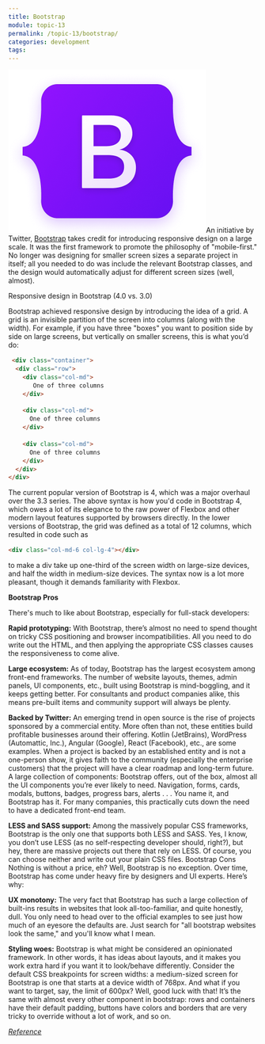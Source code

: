 ```yaml
---
title: Bootstrap
module: topic-13
permalink: /topic-13/bootstrap/
categories: development
tags:
---
```


<div class="divider-heading"></div>

<img src="../img/bootstrap.png">An initiative by Twitter, <a href="https://getbootstrap.com/" target="_new">Bootstrap</a> takes credit for introducing responsive design on a large scale. It was the first framework to promote the philosophy of "mobile-first." No longer was designing for smaller screen sizes a separate project in itself; all you needed to do was include the relevant Bootstrap classes, and the design would automatically adjust for different screen sizes (well, almost).

Responsive design in Bootstrap (4.0 vs. 3.0)

Bootstrap achieved responsive design by introducing the idea of a grid. A grid is an invisible partition of the screen into columns (along with the width). For example, if you have three "boxes" you want to position side by side on large screens, but vertically on smaller screens, this is what you’d do:

```html
 <div class="container">
  <div class="row">
    <div class="col-md">
       One of three columns
    </div>
   
    <div class="col-md">
      One of three columns
    </div>

    <div class="col-md">
      One of three columns
    </div>
  </div>
</div>
```

The current popular version of Bootstrap is 4, which was a major overhaul over the 3.3 series. The above syntax is how you'd code in Bootstrap 4, which owes a lot of its elegance to the raw power of Flexbox and other modern layout features supported by browsers directly. In the lower versions of Bootstrap, the grid was defined as a total of 12 columns, which resulted in code such as

```html
<div class="col-md-6 col-lg-4"></div>
```

to make a div take up one-third of the screen width on large-size devices, and half the width in medium-size devices. The syntax now is a lot more pleasant, though it demands familiarity with Flexbox.

**Bootstrap Pros**

There's much to like about Bootstrap, especially for full-stack developers:

**Rapid prototyping:** With Bootstrap, there’s almost no need to spend thought on tricky CSS positioning and browser incompatibilities. All you need to do write out the HTML, and then applying the appropriate CSS classes causes the responsiveness to come alive.

**Large ecosystem:** As of today, Bootstrap has the largest ecosystem among front-end frameworks. The number of website layouts, themes, admin panels, UI components, etc., built using Bootstrap is mind-boggling, and it keeps getting better. For consultants and product companies alike, this means pre-built items and community support will always be plenty.

**Backed by Twitter:** An emerging trend in open source is the rise of projects sponsored by a commercial entity. More often than not, these entities build profitable businesses around their offering. Kotlin (JetBrains), WordPress (Automattic, Inc.), Angular (Google), React (Facebook), etc., are some examples. When a project is backed by an established entity and is not a one-person show, it gives faith to the community (especially the enterprise customers) that the project will have a clear roadmap and long-term future.
A large collection of components: Bootstrap offers, out of the box, almost all the UI components you’re ever likely to need. Navigation, forms, cards, modals, buttons, badges, progress bars, alerts . . . You name it, and Bootstrap has it. For many companies, this practically cuts down the need to have a dedicated front-end team.

**LESS and SASS support:** Among the massively popular CSS frameworks, Bootstrap is the only one that supports both LESS and SASS. Yes, I know, you don’t use LESS (as no self-respecting developer should, right?), but hey, there are massive projects out there that rely on LESS. Of course, you can choose neither and write out your plain CSS files.
Bootstrap Cons
Nothing is without a price, eh? Well, Bootstrap is no exception. Over time, Bootstrap has come under heavy fire by designers and UI experts. Here’s why:

**UX monotony:** The very fact that Bootstrap has such a large collection of built-ins results in websites that look all-too-familiar, and quite honestly, dull. You only need to head over to the official examples to see just how much of an eyesore the defaults are.  Just search for "all bootstrap websites look the same," and you'll know what I mean.

**Styling woes:** Bootstrap is what might be considered an opinionated framework. In other words, it has ideas about layouts, and it makes you work extra hard if you want it to look/behave differently. Consider the default CSS breakpoints for screen widths: a medium-sized screen for Bootstrap is one that starts at a device width of 768px. And what if you want to target, say, the limit of 600px? Well, good luck with that! It’s the same with almost every other component in bootstrap: rows and containers have their default padding, buttons have colors and borders that are very tricky to override without a lot of work, and so on.

<a href="https://geekflare.com/best-css-frameworks/" target="_new"><em>Reference</em></a>
<div class="divider-pg"></div>